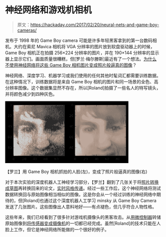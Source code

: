 # 神经网络和游戏机相机

> 原文：<https://hackaday.com/2017/02/20/neural-nets-and-game-boy-cameras/>

发布于 1998 年的 Game Boy camera 可能是许多年轻黑客拿到的第一台数码相机。大约在索尼 Mavica 相机将 VGA 分辨率的图片放到软盘驱动器上的时候，Game Boy 相机正在拍摄 256×224 分辨率的图片，并在 190×144 分辨率的显示器上显示它们。画面质量很糟糕，但[罗兰·梅尔滕斯]最近有了一个想法。[为什么不使用神经网络将这些 Game Boy 相机图片变成照片般逼真的图像](http://www.pinchofintelligence.com/photorealistic-neural-network-gameboy/)？

神经网络、深度学习、机器学习或我们使用的任何其他时髦词汇都需要训练数据。在这种情况下，训练数据将是来自 Game Boy 相机的图片和同一场景的全色、高分辨率图像。这个数据集显然不存在，所以[Roland]拍摄了一些名人的特写镜头，并将颜色减少到四种灰色。

[![[Roland]'s face captured with the Game Boy Camera (left), and turned into a photorealistic image (right)](img/2c56aca7761d20b099fa7c773c0fd07a.png)]([) 

【罗兰】用 Game Boy 相机抓拍的人脸(左)，变成了照片般逼真的图像(右)

对于本次实验的深度机器人工神经学习部分，【罗兰】翻到了几张关于将[照片转换成草图](https://arxiv.org/pdf/1606.03073v1.pdf)再转换回来的论文，[实时风格传递](https://arxiv.org/pdf/1603.08155v1.pdf)。经过一些工作后，这个神经网络将测试数据转换回与原始图像相当相似的图像。这是你会从一个经过训练的神经网络中期待的，但[Roland]也通过这个深度机器人工学习 minsky 从 Game Boy Camera 发送了几张图片。这些图像出人意料地好——有点褪色，但几乎符合人物性格。

这些年来，我们已经看到了很多针对游戏机摄像头的黑客攻击。从[用微控制器](http://hackaday.com/2016/03/08/game-boy-camera-cartridge-reversed-photos-dumped/)转储原始图像到[将传感器变成摄像机](http://hackaday.com/2015/11/03/gameboy-camera-becomes-camcorder/)的一切都已经完成。虽然[Roland]的技术只能在人脸上工作，但它是神经网络所能做的一个很好的例子。